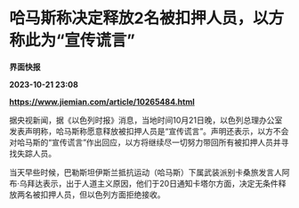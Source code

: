 # 哈马斯称决定释放2名被扣押人员，以方称此为“宣传谎言”
**界面快报**

**2023-10-21 23:08**

**https://www.jiemian.com/article/10265484.html**

据央视新闻，据《以色列时报》消息，当地时间10月21日晚，以色列总理办公室发表声明称，哈马斯称愿意释放被扣押人员是“宣传谎言”。声明还表示，以方不会对哈马斯的“宣传谎言”作出回应，以方将继续尽一切努力带回所有被扣押人员并寻找失踪人员。

当天早些时候，巴勒斯坦伊斯兰抵抗运动（哈马斯）下属武装派别卡桑旅发言人阿布·乌拜达表示，出于人道主义原因，他们于20日通知卡塔尔方面，决定无条件释放两名被扣押人员，但以色列方面拒绝接收。